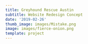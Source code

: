 ```yaml
---
title: Greyhound Rescue Austin
subtitle: Website Redesign Concept
date: '2019-02-26'
thumb_image: images/Mistake.png
image: images/fierce-onion.png
template: project
---
```

